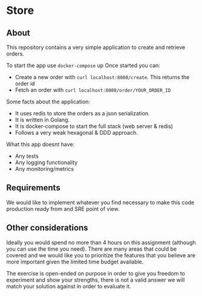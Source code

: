 # Store
## About
This repository contains a very simple application to create and retrieve orders.

To start the app use `docker-compose` up Once started you can:

* Create a new order with `curl localhost:8080/create`. This returns the order id
* Fetch an order with `curl localhost:8080/order/YOUR_ORDER_ID`

Some facts about the application:
* It uses redis to store the orders as a json serialization.
* It is written in Golang.
* It is docker-compose to start the full stack (web server & redis)
* Follows a very weak hexagonal & DDD approach.

What this app doesnt have:
* Any tests
* Any logging functionality
* Any monitoring/metrics

## Requirements 
We would like to implement whatever you find necessary to make this code 
production ready from and SRE point of view.

## Other considerations
Ideally you would spend no more than 4 hours on this assignment
(although you can use the time you need).
There are many areas that could be covered and we would like you to
prioritize the features that you believe are more important given
the limited time budget available.

The exercise is open-ended on purpose in order to give you freedom to
experiment and show your strengths, there is not a valid answer we will
match your solution against in order to evaluate it.
